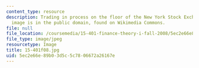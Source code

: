 ```yaml
---
content_type: resource
description: Trading in process on the floor of the New York Stock Exchange. This
  image is in the public domain, found on Wikimedia Commons.
file: null
file_location: /coursemedia/15-401-finance-theory-i-fall-2008/5ec2e66e89b03d5c5c7806672a26167e_15-401f08.jpg
file_type: image/jpeg
resourcetype: Image
title: 15-401f08.jpg
uid: 5ec2e66e-89b0-3d5c-5c78-06672a26167e
---
```

